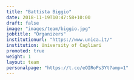 ```yaml
---
title: "Battista Biggio"
date: 2018-11-19T10:47:58+10:00
draft: false
image: "images/team/biggio.jpg"
jobtitle: "Organizers"
institutionurl: "https://www.unica.it/"
institution: University of Cagliari
promoted: true
weight: 1
layout: team
personalpage: "https://t.co/eOIRoPs3Yt?amp=1"
---
```

